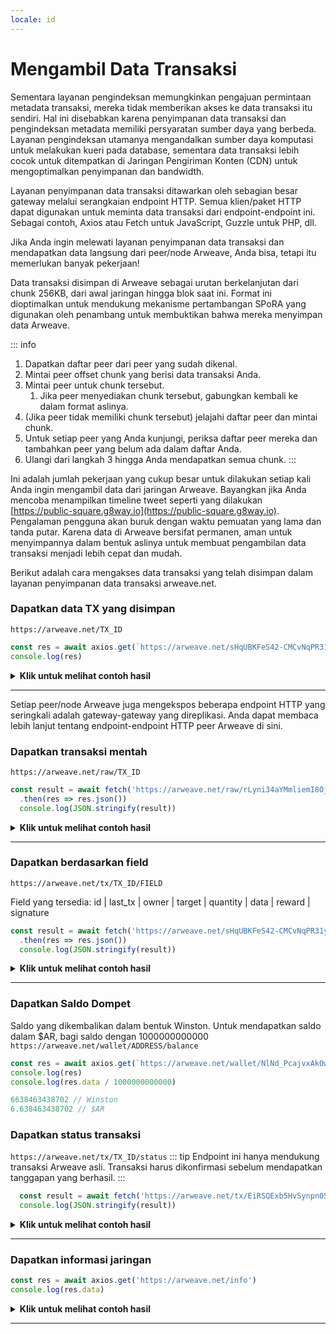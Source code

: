 ```yaml
---
locale: id
---
```


# Mengambil Data Transaksi
Sementara layanan pengindeksan memungkinkan pengajuan permintaan metadata transaksi, mereka tidak memberikan akses ke data transaksi itu sendiri. Hal ini disebabkan karena penyimpanan data transaksi dan pengindeksan metadata memiliki persyaratan sumber daya yang berbeda. Layanan pengindeksan utamanya mengandalkan sumber daya komputasi untuk melakukan kueri pada database, sementara data transaksi lebih cocok untuk ditempatkan di Jaringan Pengiriman Konten (CDN) untuk mengoptimalkan penyimpanan dan bandwidth.

Layanan penyimpanan data transaksi ditawarkan oleh sebagian besar gateway melalui serangkaian endpoint HTTP. Semua klien/paket HTTP dapat digunakan untuk meminta data transaksi dari endpoint-endpoint ini. Sebagai contoh, Axios atau Fetch untuk JavaScript, Guzzle untuk PHP, dll.

Jika Anda ingin melewati layanan penyimpanan data transaksi dan mendapatkan data langsung dari peer/node Arweave, Anda bisa, tetapi itu memerlukan banyak pekerjaan!

Data transaksi disimpan di Arweave sebagai urutan berkelanjutan dari chunk 256KB, dari awal jaringan hingga blok saat ini. Format ini dioptimalkan untuk mendukung mekanisme pertambangan SPoRA yang digunakan oleh penambang untuk membuktikan bahwa mereka menyimpan data Arweave.

::: info
1. Dapatkan daftar peer dari peer yang sudah dikenal.
1. Mintai peer offset chunk yang berisi data transaksi Anda.
1. Mintai peer untuk chunk tersebut.
    1. Jika peer menyediakan chunk tersebut, gabungkan kembali ke dalam format aslinya.
1. (Jika peer tidak memiliki chunk tersebut) jelajahi daftar peer dan mintai chunk.
1. Untuk setiap peer yang Anda kunjungi, periksa daftar peer mereka dan tambahkan peer yang belum ada dalam daftar Anda.
1. Ulangi dari langkah 3 hingga Anda mendapatkan semua chunk.
:::

Ini adalah jumlah pekerjaan yang cukup besar untuk dilakukan setiap kali Anda ingin mengambil data dari jaringan Arweave. Bayangkan jika Anda mencoba menampilkan timeline tweet seperti yang dilakukan [https://public-square.g8way.io](https://public-square.g8way.io). Pengalaman pengguna akan buruk dengan waktu pemuatan yang lama dan tanda putar. Karena data di Arweave bersifat permanen, aman untuk menyimpannya dalam bentuk aslinya untuk membuat pengambilan data transaksi menjadi lebih cepat dan mudah.

Berikut adalah cara mengakses data transaksi yang telah disimpan dalam layanan penyimpanan data transaksi arweave.net.

### Dapatkan data TX yang disimpan

`https://arweave.net/TX_ID`

```js
const res = await axios.get(`https://arweave.net/sHqUBKFeS42-CMCvNqPR31yEP63qSJG3ImshfwzJJF8`)
console.log(res)
```

<details>
<summary><b>Klik untuk melihat contoh hasil</b></summary>

```json
{
    "data": {
        "ticker": "ANT-PENDING",
        "name": "pending",
        "owner": "NlNd_PcajvxAkOweo7rZHJKiIJ7vW1WXt9vb6CzGmC0",
        "controller": "NlNd_PcajvxAkOweo7rZHJKiIJ7vW1WXt9vb6CzGmC0",
        "evolve": null,
        "records": {
            "@": "As-g0fqvO_ALZpSI8yKfCZaFtnmuwWasY83BQ520Duw"
        },
        "balances": {
            "NlNd_PcajvxAkOweo7rZHJKiIJ7vW1WXt9vb6CzGmC0": 1
        }
    },
    "status": 200,
    "statusText": "",
    "headers": {
        "cache-control": "public,must-revalidate,max-age=2592000",
        "content-length": "291",
        "content-type": "application/json; charset=utf-8"
    },
    "config": {
        "transitional": {
            "silentJSONParsing": true,
            "forcedJSONParsing": true,
            "clarifyTimeoutError": false
        },
        "adapter": [
            "xhr",
            "http"
        ],
        "transformRequest": [
            null
        ],
        "transformResponse": [
            null
        ],
        "timeout": 0,
        "xsrfCookieName": "XSRF-TOKEN",
        "xsrfHeaderName": "X-XSRF-TOKEN",
        "maxContentLength": -1,
        "maxBodyLength": -1,
        "env": {},
        "headers": {
            "Accept": "application/json, text/plain, */*"
        },
        "method": "get",
        "url": "https://arweave.net/sHqUBKFeS42-CMCvNqPR31yEP63qSJG3ImshfwzJJF8"
    },
    "request": {}
}
```
</details>
<hr />

Setiap peer/node Arweave juga mengekspos beberapa endpoint HTTP yang seringkali adalah gateway-gateway yang direplikasi. Anda dapat membaca lebih lanjut tentang endpoint-endpoint HTTP peer Arweave di sini.

### Dapatkan transaksi mentah
`https://arweave.net/raw/TX_ID`
```js
const result = await fetch('https://arweave.net/raw/rLyni34aYMmliemI8OjqtkE_JHHbFMb24YTQHGe9geo')
  .then(res => res.json())
  console.log(JSON.stringify(result))
```

<details>
<summary><b>Klik untuk melihat contoh hasil</b></summary>

```json
{
  "manifest": "arweave/paths",
  "version": "0.1.0",
  "index": {
    "path": "index.html"
  },
  "paths": {
    "index.html": {
      "id": "FOPrEoqqk184Bnk9KrnQ0MTZFOM1oXb0JZjJqhluv78"
    }
  }
}
```

</details>
<hr/>

### Dapatkan berdasarkan field
`https://arweave.net/tx/TX_ID/FIELD`

Field yang tersedia: id | last_tx | owner | target | quantity | data | reward | signature
```js
const result = await fetch('https://arweave.net/sHqUBKFeS42-CMCvNqPR31yEP63qSJG3ImshfwzJJF8/data')
  .then(res => res.json())
  console.log(JSON.stringify(result))
```

<details>
<summary><b>Klik untuk melihat contoh hasil</b></summary>

```json
{
  "ticker":"ANT-PENDING",
  "name":"pending",
  "owner":"NlNd_PcajvxAkOweo7rZHJKiIJ7vW1WXt9vb6CzGmC0",
  "controller":"NlNd_PcajvxAkOweo7rZHJKiIJ7vW1WXt9vb6CzGmC0",
  "evolve":null,
  "records": {
    "@":"As-g0fqvO_ALZpSI8yKfCZaFtnmuwWasY83BQ520Duw"
  },
  "balances":{"NlNd_PcajvxAkOweo7rZHJKiIJ7vW1WXt9vb6CzGmC0":1}
}
```
</details>
<hr />

### Dapatkan Saldo Dompet
Saldo yang dikembalikan dalam bentuk Winston. Untuk mendapatkan saldo dalam $AR, bagi saldo dengan 1000000000000
`https://arweave.net/wallet/ADDRESS/balance`
```js
const res = await axios.get(`https://arweave.net/wallet/NlNd_PcajvxAkOweo7rZHJKiIJ7vW1WXt9vb6CzGmC0/balance`)
console.log(res)
console.log(res.data / 1000000000000)

6638463438702 // Winston
6.638463438702 // $AR
```

### Dapatkan status transaksi
`https://arweave.net/tx/TX_ID/status`
::: tip
Endpoint ini hanya mendukung transaksi Arweave asli. Transaksi harus dikonfirmasi sebelum mendapatkan tanggapan yang berhasil.
:::

```js
  const result = await fetch('https://arweave.net/tx/EiRSQExb5HvSynpn0S7_dDnwcws1AJMxoYx4x7nWoho/status').then(res => res.json())
  console.log(JSON.stringify(result))
```
<details>
<summary><b>Klik untuk melihat contoh hasil</b></summary>

```json
{
  "block_height":1095552,"block_indep_hash":"hyhLEyOw5WcIhZxq-tlnxhnEFgKChKHFrMoUdgIg2Sw0WoBMbdx6uSJKjxnQWon3","number_of_confirmations":10669
}

```
</details>
<hr />



### Dapatkan informasi jaringan

```js
const res = await axios.get('https://arweave.net/info')
console.log(res.data)
```

<details>
<summary><b>Klik untuk melihat contoh hasil</b></summary>

```json
{
    "network": "arweave.N.1",
    "version": 5,
    "release": 53,
    "height": 1106211,
    "current": "bqPU_7t-TdRIxgsja0ftgEMNnlGL6OX621LPJJzYP12w-uB_PN4F7qRYD-DpIuRu",
    "blocks": 1092577,
    "peers": 13922,
    "queue_length": 0,
    "node_state_latency": 0
}

```
</details>
<hr />